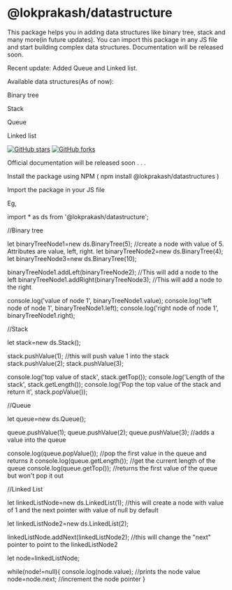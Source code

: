 # @lokprakash/datastructure

This package helps you in adding data structures like binary tree, stack and many more(in future updates). You can import this package in any JS file and start building complex data structures. Documentation will be released soon. 

Recent update: Added Queue and Linked list. 

Available data structures(As of now): 

Binary tree

Stack

Queue

Linked list

<a href="https://github.com/Lokprakash-babu/dataStructure/stargazers"><img alt="GitHub stars" src="https://img.shields.io/github/stars/Lokprakash-babu/dataStructure"></a>  <a href="https://github.com/Lokprakash-babu/dataStructure/network"><img alt="GitHub forks" src="https://img.shields.io/github/forks/Lokprakash-babu/dataStructure"></a> 

Official documentation will be released soon . . .

Install the package using NPM ( npm install @lokprakash/datastructures )

Import the package in your JS file

Eg, 

import * as ds from '@lokprakash/datastructure';


//Binary tree

let binaryTreeNode1=new ds.BinaryTree(5); //create a node with value of 5. Attributes are value, left, right.
let binaryTreeNode2=new ds.BinaryTree(4);
let binaryTreeNode3=new ds.BinaryTree(10);

binaryTreeNode1.addLeft(binaryTreeNode2); //This will add a node to the left 
binaryTreeNode1.addRight(binaryTreeNode3); //This will add a node to the right

console.log('value of node 1', binaryTreeNode1.value);
console.log('left node of node 1', binaryTreeNode1.left);
console.log('right node of node 1', binaryTreeNode1.right);


//Stack

let stack=new ds.Stack();

stack.pushValue(1); //this will push value 1 into the stack
stack.pushValue(2);
stack.pushValue(3); 


console.log('top value of stack', stack.getTop());
console.log('Length of the stack', stack.getLength());
console.log('Pop the top value of the stack and return it', stack.popValue());

//Queue

let queue=new ds.Queue();

queue.pushValue(1);
queue.pushValue(2);
queue.pushValue(3); //adds a value into the queue

console.log(queue.popValue()); //pop the first value in the queue and returns it
console.log(queue.getLength()); //get the current length of the queue
console.log(queue.getTop()); //returns the first value of the queue but won't pop it out

//Linked List

let linkedListNode=new ds.LinkedList(1);  //this will create a node with value of 1 and the next pointer with value of null by default

let linkedListNode2=new ds.LinkedList(2);

linkedListNode.addNext(linkedListNode2); //this will change the "next" pointer to point to the linkedListNode2

let node=linkedListNode;

while(node!=null){
    console.log(node.value); //prints the node value
    node=node.next; //increment the node pointer 
}


